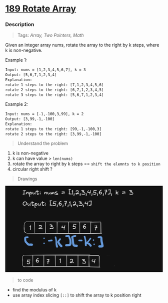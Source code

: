 # <a href="https://leetcode.com/problems/rotate-array/?envType=study-plan-v2&envId=top-interview-150">189 Rotate Array</a>


### Description

> Tags: *Array, Two Pointers, Math*

Given an integer array nums, rotate the array to the right by k steps, where k is non-negative.

 

Example 1:
```
Input: nums = [1,2,3,4,5,6,7], k = 3
Output: [5,6,7,1,2,3,4]
Explanation:
rotate 1 steps to the right: [7,1,2,3,4,5,6]
rotate 2 steps to the right: [6,7,1,2,3,4,5]
rotate 3 steps to the right: [5,6,7,1,2,3,4]
```
Example 2:
```
Input: nums = [-1,-100,3,99], k = 2
Output: [3,99,-1,-100]
Explanation: 
rotate 1 steps to the right: [99,-1,-100,3]
rotate 2 steps to the right: [3,99,-1,-100]
```

> Understand the problem
1. k is non-negative
1. k can have value > `len(nums)`
1. rotate the array to right by k steps == `shift the elemnts to k position`
1. circular right shift ?

> Drawings

<img src="assets/image.png" alt="img"/>

> to code
- find the modulus of k
- use array index slicing `[::]` to shift the array to k position right
